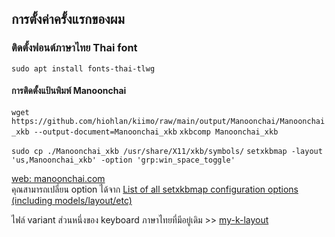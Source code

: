 <link rel="stylesheet" href="https://cdn.simplecss.org/simple.min.css">

<style>
img {
  width: 200px;
}
</style>
## การตั้งค่าครั้งแรกของผม

### ติดตั้งฟอนต์ภาษาไทย Thai font

`sudo apt install fonts-thai-tlwg`

#### การติดตั้งแป้นพิมพ์ Manoonchai

`wget https://github.com/hiohlan/kiimo/raw/main/output/Manoonchai/Manoonchai_xkb --output-document=Manoonchai_xkb`
`xkbcomp Manoonchai_xkb`

`sudo cp ./Manoonchai_xkb /usr/share/X11/xkb/symbols/`
`setxkbmap -layout 'us,Manoonchai_xkb' -option 'grp:win_space_toggle'`

[web: manoonchai.com](https://manoonchai.com/)\
คุณสามารถเปลี่ยน option ได้จาก [List of all setxkbmap configuration options (including models/layout/etc)](https://gist.github.com/jatcwang/ae3b7019f219b8cdc6798329108c9aee)

 ไฟล์ variant ส่วนหนึ่งของ keyboard ภาษาไทยที่มีอยู่เดิม >> [my-k-layout](https://github.com/warut92/myklayout)